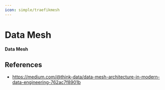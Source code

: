 ```yaml
---
icon: simple/traefikmesh
---
```


# Data Mesh

**Data Mesh**

## References

* https://medium.com/@think-data/data-mesh-architecture-in-modern-data-engineering-762ac7f8901b
